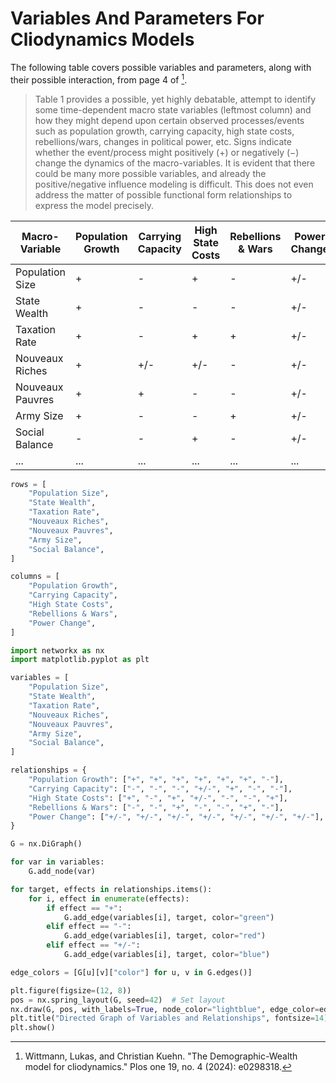 # Variables And Parameters For Cliodynamics Models

The following table covers possible variables and parameters, along with their possible interaction, from page 4 of [^dwm].

[^dwm]: Wittmann, Lukas, and Christian Kuehn. "The Demographic-Wealth model for cliodynamics." Plos one 19, no. 4 (2024): e0298318.

> Table 1 provides a possible, yet highly debatable, attempt to identify some time-dependent macro state variables (leftmost column) and how they might depend upon certain observed processes/events such as population growth, carrying capacity, high state costs, rebellions/wars, changes in political power, etc. Signs indicate whether the event/process might positively (+) or negatively (−) change the dynamics of the macro-variables. It is evident that there could be many more possible variables, and already the positive/negative influence modeling is difficult. This does not even address the matter of possible functional form relationships to express the model precisely.

| Macro-Variable       | Population Growth | Carrying Capacity | High State Costs | Rebellions & Wars | Power Change | ... |
|-----------------------|-------------------|-------------------|------------------|-------------------|--------------|-----|
| Population Size       | +                 | -                 | +                | -                 | +/-          | ... |
| State Wealth          | +                 | -                 | -                | -                 | +/-          | ... |
| Taxation Rate         | +                 | -                 | +                | +                 | +/-          | ... |
| Nouveaux Riches       | +                 | +/-               | +/-              | -                 | +/-          | ... |
| Nouveaux Pauvres      | +                 | +                 | -                | -                 | +/-          | ... |
| Army Size             | +                 | -                 | -                | +                 | +/-          | ... |
| Social Balance        | -                 | -                 | +                | -                 | +/-          | ... |
| ...                   | ...               | ...               | ...              | ...               | ...          | ... |

```python
rows = [
    "Population Size",
    "State Wealth",
    "Taxation Rate",
    "Nouveaux Riches",
    "Nouveaux Pauvres",
    "Army Size",
    "Social Balance",
]

columns = [
    "Population Growth",
    "Carrying Capacity",
    "High State Costs",
    "Rebellions & Wars",
    "Power Change",
]

import networkx as nx
import matplotlib.pyplot as plt

variables = [
    "Population Size",
    "State Wealth",
    "Taxation Rate",
    "Nouveaux Riches",
    "Nouveaux Pauvres",
    "Army Size",
    "Social Balance",
]

relationships = {
    "Population Growth": ["+", "+", "+", "+", "+", "+", "-"],
    "Carrying Capacity": ["-", "-", "-", "+/-", "+", "-", "-"],
    "High State Costs": ["+", "-", "+", "+/-", "-", "-", "+"],
    "Rebellions & Wars": ["-", "-", "+", "-", "-", "+", "-"],
    "Power Change": ["+/-", "+/-", "+/-", "+/-", "+/-", "+/-", "+/-"],
}

G = nx.DiGraph()

for var in variables:
    G.add_node(var)

for target, effects in relationships.items():
    for i, effect in enumerate(effects):
        if effect == "+":
            G.add_edge(variables[i], target, color="green")
        elif effect == "-":
            G.add_edge(variables[i], target, color="red")
        elif effect == "+/-":
            G.add_edge(variables[i], target, color="blue")

edge_colors = [G[u][v]["color"] for u, v in G.edges()]

plt.figure(figsize=(12, 8))
pos = nx.spring_layout(G, seed=42)  # Set layout
nx.draw(G, pos, with_labels=True, node_color="lightblue", edge_color=edge_colors, arrowsize=20, font_size=10)
plt.title("Directed Graph of Variables and Relationships", fontsize=14)
plt.show()

```

